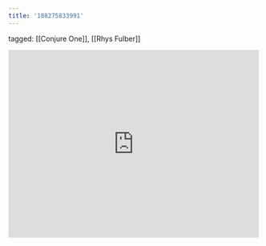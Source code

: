 ```yaml
---
title: '188275833991'
---
```

tagged: [[Conjure One]], [[Rhys Fulber]]
<iframe allow="accelerometer; autoplay; clipboard-write; encrypted-media; gyroscope; picture-in-picture" allowfullscreen="" frameborder="0" height="375" id="youtube_iframe" src="https://www.youtube.com/embed/zFALnpU3zlo?feature=oembed&amp;enablejsapi=1&amp;origin=https://safe.txmblr.com&amp;wmode=opaque" width="500"></iframe>